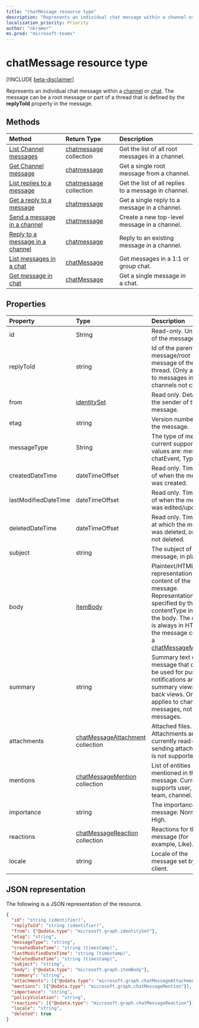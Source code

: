 ```yaml
---
title: "chatMessage resource type"
description: "Represents an individual chat message within a channel or chat entity. The message can be an root message or part of a thread that is defined by the **replyToId** property in the message."
localization_priority: Priority
author: "nkramer"
ms.prod: "microsoft-teams"
---
```


# chatMessage resource type

[!INCLUDE [beta-disclaimer](../../includes/beta-disclaimer.md)]

Represents an individual chat message within a [channel](channel.md) or [chat](chat.md). 
The message can be a root message or part of a thread that is defined by the **replyToId** property in the message.

## Methods

| Method       | Return Type  |Description|
|:---------------|:--------|:----------|
|[List Channel messages](../api/channel-list-messages.md) | [chatmessage](chatmessage.md) collection | Get the list of all root messages in a channel.|
|[Get Channel message](../api/channel-get-message.md) | [chatmessage](chatmessage.md) | Get a single root message from a channel.|
|[List replies to a message](../api/channel-list-messagereplies.md) | [chatmessage](chatmessage.md) collection| Get the list of all replies to a message in channel.|
|[Get a reply to a message](../api/channel-get-messagereply.md) | [chatmessage](chatmessage.md)| Get a single reply to a message in a channel.|
|[Send a message in a channel](../api/channel-post-chatmessage.md) | [chatmessage](chatmessage.md)| Create a new top-level message in a channel.|
|[Reply to a message in a channel](../api/channel-post-messagereply.md) | [chatmessage](chatmessage.md)| Reply to an existing message in a channel.|
|[List messages in a chat](../api/chat-list-messages.md)  | [chatMessage](../resources/chatmessage.md) | Get messages in a 1:1 or group chat. |
|[Get message in chat](../api/chat-get-message.md)  | [chatMessage](../resources/chatmessage.md) | Get a single message in a chat. |


## Properties
| Property	   | Type	|Description|
|:---------------|:--------|:----------|
|id|String| Read-only. Unique ID of the message.|
|replyToId| string | Id of the parent message/root message of the thread. (Only applies to messages in channels not chats) |
|from|[identitySet](identityset.md)| Read only. Details of the sender of the message.|
|etag| string | Version number of the message. |
|messageType|String|The type of message, current supported values are: message, chatEvent, Typing.|
|createdDateTime|dateTimeOffset|Read only. Timestamp of when the message was created.|
|lastModifiedDateTime|dateTimeOffset|Read only. Timestamp of when the message was edited/updated.|
|deletedDateTime|dateTimeOffset|Read only. Timestamp at which the message was deleted, or null if not deleted. |
|subject|string| The subject of the message, in plaintext.|
|body|[itemBody](itembody.md)|Plaintext/HTML representation of the content of the message. Representation is specified by the contentType inside the body. The content is always in HTML if the message contains a [chatMessageMention](chatmessagemention.md). |
|summary|string| Summary text of the message that could be used for push notifications and summary views or fall back views. Only applies to channel messages, not chat messages. |
|attachments|[chatMessageAttachment](chatmessageattachment.md) collection |Attached files. Attachments are currently read-only – sending attachments is not supported. |
|mentions|[chatMessageMention](chatmessagemention.md) collection| List of entities mentioned in the message. Currently supports user, bot, team, channel.|
|importance| string | The importance of the message: Normal, High.|
|reactions| [chatMessageReaction](chatmessagereaction.md) collection | Reactions for this message (for example, Like).|
|locale|string|Locale of the message set by the client.|


## JSON representation

The following is a JSON representation of the resource.

<!-- {
  "blockType": "resource",
  "optionalProperties": [
    "deleted",
    "deletedDateTime",
    "attachments",
    "importance",
    "reactions",
    "mentions",
    "subject",
    "summary"
  ],
  "baseType": "microsoft.graph.entity",
  "@odata.type": "microsoft.graph.chatMessage"
}-->

```json
{
  "id": "string (identifier)",
  "replyToId": "string (identifier)",
  "from": {"@odata.type": "microsoft.graph.identitySet"},
  "etag": "string",
  "messageType": "string",
  "createdDateTime": "string (timestamp)",
  "lastModifiedDateTime": "string (timestamp)",
  "deletedDateTime": "string (timestamp)",
  "subject": "string",
  "body": {"@odata.type": "microsoft.graph.itemBody"},
  "summary": "string",
  "attachments": [{"@odata.type": "microsoft.graph.chatMessageAttachment"}],
  "mentions": [{"@odata.type": "microsoft.graph.chatMessageMention"}],
  "importance": "string",
  "policyViolation": "string",
  "reactions": [{"@odata.type": "microsoft.graph.chatMessageReaction"}],
  "locale": "string",
  "deleted": true
}

```

<!-- uuid: 8fcb5dbc-d5aa-4681-8e31-b001d5168d79
2015-10-25 14:57:30 UTC -->
<!--
{
  "type": "#page.annotation",
  "description": "chat message resource",
  "keywords": "",
  "section": "documentation",
  "tocPath": "",
  "suppressions": []
}
-->
